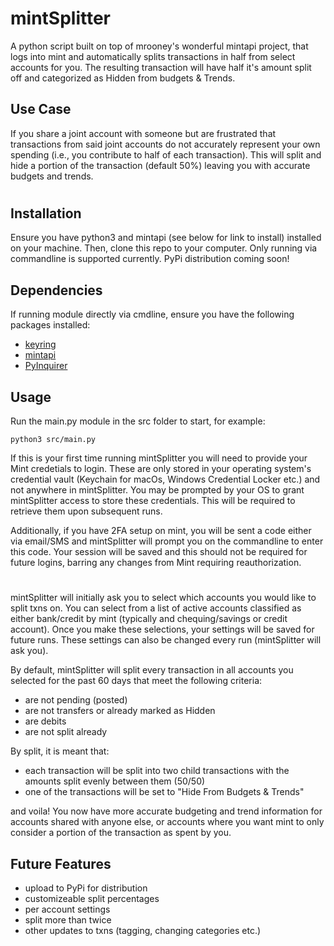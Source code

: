 # mintSplitter

A python script built on top of mrooney's wonderful mintapi project, that logs into mint and automatically splits transactions in half from select accounts for you. The resulting transaction will have half it's amount split off and categorized as Hidden from budgets & Trends.

## Use Case
If you share a joint account with someone but are frustrated that transactions from said joint accounts do not accurately represent your own spending (i.e., you contribute to half of each transaction). This will split and hide a portion of the transaction (default 50%) leaving you with accurate budgets and trends.

#

## Installation
Ensure you have python3 and mintapi (see below for link to install) installed on your machine. Then, clone this repo to your computer. Only running via commandline is supported currently. PyPi distribution coming soon!



## Dependencies
If running module directly via cmdline, ensure you have the following packages installed:
- [keyring](https://github.com/jaraco/keyring)
- [mintapi](https://github.com/mrooney/mintapi)
- [PyInquirer](https://github.com/CITGuru/PyInquirer)

## Usage
Run the main.py module in the src folder to start, for example:

```python3 src/main.py```

If this is your first time running mintSplitter you will need to provide your Mint credetials to login. These are only stored in your operating system's credential vault (Keychain for macOs, Windows Credential Locker etc.) and not anywhere in mintSplitter. You may be prompted by your OS to grant mintSplitter access to store these credentials. This will be required to retrieve them upon subsequent runs.

Additionally, if you have 2FA setup on mint, you will be sent a code either via email/SMS and mintSplitter will prompt you on the commandline to enter this code. Your session will be saved and this should not be required for future logins, barring any changes from Mint requiring reauthorization. 

#

mintSplitter will initially ask you to select which accounts you would like to split txns on. You can select from a list of active accounts classified as either bank/credit by mint (typically and chequing/savings or credit account). Once you make these selections, your settings will be saved for future runs. These settings can also be changed every run (mintSplitter will ask you).

By default, mintSplitter will split every transaction in all accounts you selected for the past 60 days that meet the following criteria:

- are not pending (posted)
- are not transfers or already marked as Hidden
- are debits
- are not split already

By split, it is meant that: 
- each transaction will be split into two child transactions with the amounts split evenly between them (50/50)
- one of the transactions will be set to "Hide From Budgets & Trends"

and voila! You now have more accurate budgeting and trend information for accounts shared with anyone else, or accounts where you want mint to only consider a portion of the transaction as spent by you.


## Future Features
- upload to PyPi for distribution
- customizeable split percentages
- per account settings
- split more than twice
- other updates to txns (tagging, changing categories etc.)
